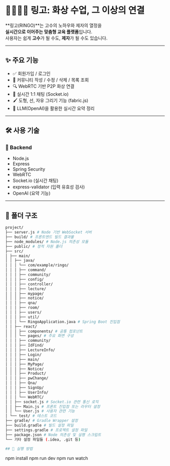 # 👨‍👩‍👧‍👦 링고: 화상 수업, 그 이상의 연결

**링고(RINGO)**는 고수의 노하우와 제자의 열정을  
**실시간으로 이어주는 맞춤형 교육 플랫폼**입니다.  
사용자는 쉽게 **고수**가 될 수도, **제자**가 될 수도 있습니다.

---

## ✨ 주요 기능

- ✅ 회원가입 / 로그인  
- 📝 커뮤니티 작성 / 수정 / 삭제 / 목록 조회  
- 🔍 WebRTC 기반 P2P 화상 연결  
- 💬 실시간 1:1 채팅 (Socket.io)  
- 🖌️ 도형, 선, 자유 그리기 기능 (fabric.js)  
- 🤖 LLM(OpenAI)을 활용한 실시간 요약 정리  

---

## 🛠 사용 기술

### 🔸 Backend
- Node.js
- Express
- Spring Security
- WebRTC
- Socket.io (실시간 채팅)
- express-validator (입력 유효성 검사)
- OpenAI (요약 기능)

---

## 📁 폴더 구조

```bash
project/
├── server.js # Node 기반 WebSocket 서버
├── build/ # 프론트엔드 빌드 결과물
├── node_modules/ # Node.js 의존성 모듈
├── public/ # 정적 자원 폴더
├── src/
│ ├── main/
│ │ ├── java/
│ │ │ └── com/example/ringo/
│ │ │ ├── command/
│ │ │ ├── community/
│ │ │ ├── config/
│ │ │ ├── controller/
│ │ │ ├── lecture/
│ │ │ ├── mypage/
│ │ │ ├── notice/
│ │ │ ├── qna/
│ │ │ ├── room/
│ │ │ ├── users/
│ │ │ ├── util/
│ │ │ └── RingoApplication.java # Spring Boot 진입점
│ │ ├── react/
│ │ │ ├── components/ # 공통 컴포넌트
│ │ │ └── pages/ # 주요 화면 구성
│ │ │ ├── community/
│ │ │ ├── IdFind/
│ │ │ ├── LectureInfo/
│ │ │ ├── Login/
│ │ │ ├── main/
│ │ │ ├── MyPage/
│ │ │ ├── Notice/
│ │ │ ├── Product/
│ │ │ ├── pwChange/
│ │ │ ├── Qna/
│ │ │ ├── SignUp/
│ │ │ ├── UserInfo/
│ │ │ └── WebRTC/
│ │ ├── socket.js # Socket.io 관련 통신 로직
│ │ ├── Main.js # 프론트 진입점 또는 라우터 설정
│ │ └── User.js # 사용자 관련 기능
│ └── test/ # 테스트 코드
├── gradle/ # Gradle Wrapper 설정
├── build.gradle # 빌드 설정 파일
├── settings.gradle # 프로젝트 설정 파일
├── package.json # Node 의존성 및 실행 스크립트
└── 기타 설정 파일들 (.idea, .git 등)

## 🚀 실행 방법

```
npm install
npm run dev
npm run watch
```
